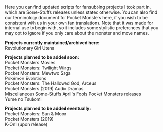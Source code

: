 Here you can find updated scripts for fansubbing projects I took part in, which are Some-Stuffs releases unless stated otherwise. You can also find our terminology document for Pocket Monsters here, if you wish to be consistent with us in your own fan translations. Note that it was made for internal use to begin with, so it includes some stylistic preferences that you may opt to ignore if you only care about the monster and move names.

**Projects currently maintained/archived here:**  
Revolutionary Girl Utena

**Projects planned to be added soon:**  
Pocket Monsters Movies  
Pocket Monsters: Twilight Wings  
Pocket Monsters: Mewtwo Saga  
Pokémon Evolutions  
Pocket Monsters: The Hallowed God, Arceus  
Pocket Monsters (2019) Audio Dramas  
Miscellaneous Some-Stuffs April's Fools Pocket Monsters releases  
Yume no Tsubomi

**Projects planned to be added eventually:**  
Pocket Monsters: Sun & Moon  
Pocket Monsters (2019)  
K-On! (upon release)
